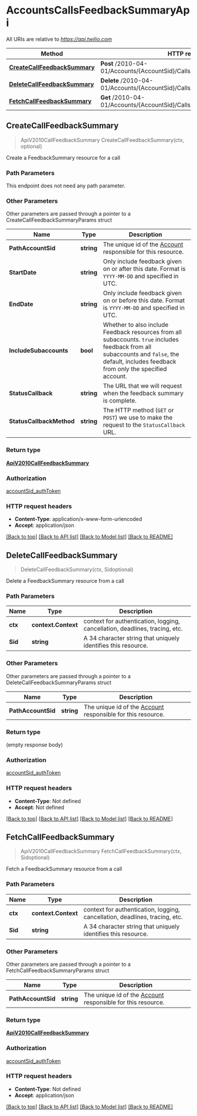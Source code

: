 # AccountsCallsFeedbackSummaryApi

All URIs are relative to *https://api.twilio.com*

Method | HTTP request | Description
------------- | ------------- | -------------
[**CreateCallFeedbackSummary**](AccountsCallsFeedbackSummaryApi.md#CreateCallFeedbackSummary) | **Post** /2010-04-01/Accounts/{AccountSid}/Calls/FeedbackSummary.json | 
[**DeleteCallFeedbackSummary**](AccountsCallsFeedbackSummaryApi.md#DeleteCallFeedbackSummary) | **Delete** /2010-04-01/Accounts/{AccountSid}/Calls/FeedbackSummary/{Sid}.json | 
[**FetchCallFeedbackSummary**](AccountsCallsFeedbackSummaryApi.md#FetchCallFeedbackSummary) | **Get** /2010-04-01/Accounts/{AccountSid}/Calls/FeedbackSummary/{Sid}.json | 



## CreateCallFeedbackSummary

> ApiV2010CallFeedbackSummary CreateCallFeedbackSummary(ctx, optional)



Create a FeedbackSummary resource for a call

### Path Parameters

This endpoint does not need any path parameter.

### Other Parameters

Other parameters are passed through a pointer to a CreateCallFeedbackSummaryParams struct


Name | Type | Description
------------- | ------------- | -------------
**PathAccountSid** | **string** | The unique id of the [Account](https://www.twilio.com/docs/iam/api/account) responsible for this resource.
**StartDate** | **string** | Only include feedback given on or after this date. Format is `YYYY-MM-DD` and specified in UTC.
**EndDate** | **string** | Only include feedback given on or before this date. Format is `YYYY-MM-DD` and specified in UTC.
**IncludeSubaccounts** | **bool** | Whether to also include Feedback resources from all subaccounts. `true` includes feedback from all subaccounts and `false`, the default, includes feedback from only the specified account.
**StatusCallback** | **string** | The URL that we will request when the feedback summary is complete.
**StatusCallbackMethod** | **string** | The HTTP method (`GET` or `POST`) we use to make the request to the `StatusCallback` URL.

### Return type

[**ApiV2010CallFeedbackSummary**](ApiV2010CallFeedbackSummary.md)

### Authorization

[accountSid_authToken](../README.md#accountSid_authToken)

### HTTP request headers

- **Content-Type**: application/x-www-form-urlencoded
- **Accept**: application/json

[[Back to top]](#) [[Back to API list]](../README.md#documentation-for-api-endpoints)
[[Back to Model list]](../README.md#documentation-for-models)
[[Back to README]](../README.md)


## DeleteCallFeedbackSummary

> DeleteCallFeedbackSummary(ctx, Sidoptional)



Delete a FeedbackSummary resource from a call

### Path Parameters


Name | Type | Description
------------- | ------------- | -------------
**ctx** | **context.Context** | context for authentication, logging, cancellation, deadlines, tracing, etc.
**Sid** | **string** | A 34 character string that uniquely identifies this resource.

### Other Parameters

Other parameters are passed through a pointer to a DeleteCallFeedbackSummaryParams struct


Name | Type | Description
------------- | ------------- | -------------
**PathAccountSid** | **string** | The unique id of the [Account](https://www.twilio.com/docs/iam/api/account) responsible for this resource.

### Return type

 (empty response body)

### Authorization

[accountSid_authToken](../README.md#accountSid_authToken)

### HTTP request headers

- **Content-Type**: Not defined
- **Accept**: Not defined

[[Back to top]](#) [[Back to API list]](../README.md#documentation-for-api-endpoints)
[[Back to Model list]](../README.md#documentation-for-models)
[[Back to README]](../README.md)


## FetchCallFeedbackSummary

> ApiV2010CallFeedbackSummary FetchCallFeedbackSummary(ctx, Sidoptional)



Fetch a FeedbackSummary resource from a call

### Path Parameters


Name | Type | Description
------------- | ------------- | -------------
**ctx** | **context.Context** | context for authentication, logging, cancellation, deadlines, tracing, etc.
**Sid** | **string** | A 34 character string that uniquely identifies this resource.

### Other Parameters

Other parameters are passed through a pointer to a FetchCallFeedbackSummaryParams struct


Name | Type | Description
------------- | ------------- | -------------
**PathAccountSid** | **string** | The unique id of the [Account](https://www.twilio.com/docs/iam/api/account) responsible for this resource.

### Return type

[**ApiV2010CallFeedbackSummary**](ApiV2010CallFeedbackSummary.md)

### Authorization

[accountSid_authToken](../README.md#accountSid_authToken)

### HTTP request headers

- **Content-Type**: Not defined
- **Accept**: application/json

[[Back to top]](#) [[Back to API list]](../README.md#documentation-for-api-endpoints)
[[Back to Model list]](../README.md#documentation-for-models)
[[Back to README]](../README.md)

